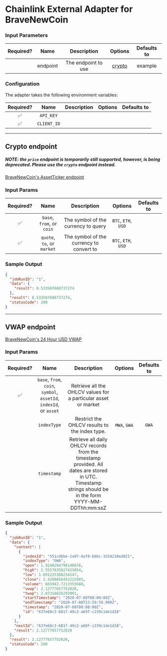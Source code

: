 # Chainlink External Adapter for BraveNewCoin

### Input Parameters

| Required? |   Name   |     Description     |           Options            | Defaults to |
| :-------: | :------: | :-----------------: | :--------------------------: | :---------: |
|           | endpoint | The endpoint to use | [crypto](#Crypto-Endpoint) |   example   |

### Configuration

The adapter takes the following environment variables:

| Required? |    Name     | Description | Options | Defaults to |
| :-------: | :---------: | :---------: | :-----: | :---------: |
|    ✅     |  `API_KEY`  |             |         |             |
|    ✅     | `CLIENT_ID` |             |         |             |

---

## Crypto endpoint
##### NOTE: the `price` endpoint is temporarily still supported, however, is being deprecated. Please use the `crypto` endpoint instead.
[BraveNewCoin's AssetTicker endpoint](https://rapidapi.com/BraveNewCoin/api/bravenewcoin?endpoint=apiendpoint_836afc67-19d2-45ae-bb56-c576cec9f602)

### Input Params

| Required? |            Name            |               Description                |       Options       | Defaults to |
| :-------: | :------------------------: | :--------------------------------------: | :-----------------: | :---------: |
|    ✅     | `base`, `from`, or `coin`  |   The symbol of the currency to query    | `BTC`, `ETH`, `USD` |             |
|    ✅     | `quote`, `to`, or `market` | The symbol of the currency to convert to | `BTC`, `ETH`, `USD` |

### Sample Output

```json
{
  "jobRunID": "1",
  "data": {
    "result": 8.533507688737274
  },
  "result": 8.533507688737274,
  "statusCode": 200
}
```

---

## VWAP endpoint

[BraveNewCoin's 24 Hour USD VWAP](https://rapidapi.com/BraveNewCoin/api/bravenewcoin?endpoint=apiendpoint_8b8774ba-b368-4399-9c4a-dc78f13fc786)

### Input Params

| Required? |                                Name                                |                                                                       Description                                                                       |   Options    | Defaults to |
| :-------: | :----------------------------------------------------------------: | :-----------------------------------------------------------------------------------------------------------------------------------------------------: | :----------: | :---------: |
|    ✅     | `base`, `from`, `coin`, `symbol`, `assetId`, `indexId`, or `asset` |                                             Retrieve all the OHLCV values for a particular asset or market                                              |              |             |
|           |                            `indexType`                             |                                                      Restrict the OHLCV results to the index type.                                                      | `MWA`, `GWA` |    `GWA`    |
|           |                            `timestamp`                             | Retrieve all daily OHLCV records from the timestamp provided. All dates are stored in UTC. Timestamp strings should be in the form YYYY-MM-DDThh:mm:ssZ |              |             |

### Sample Output

```json
{
  "jobRunID": "1",
  "data": {
    "content": [
      {
        "indexId": "551cdbbe-2a97-4af8-b6bc-3254210ed021",
        "indexType": "GWA",
        "open": 1.9248204798140678,
        "high": 2.5557035027423054,
        "low": 1.891225386234147,
        "close": 2.4208656452222885,
        "volume": 665942.7213355688,
        "vwap": 2.12777657752828,
        "twap": 2.07318626293901,
        "startTimestamp": "2020-07-08T00:00:00Z",
        "endTimestamp": "2020-07-08T23:59:59.999Z",
        "timestamp": "2020-07-08T00:00:00Z",
        "id": "637e68c3-681f-49c2-a69f-c239c14e1d18"
      }
    ],
    "nextId": "637e68c3-681f-49c2-a69f-c239c14e1d18",
    "result": 2.12777657752828
  },
  "result": 2.12777657752828,
  "statusCode": 200
}
```
